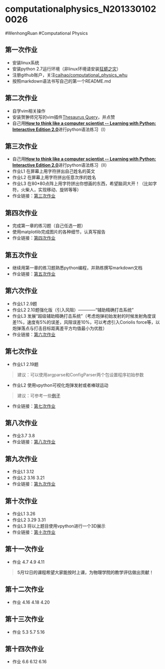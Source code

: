 # computationalphysics_N2013301020026
#WenhongRuan
#Computational Physics
## 第一次作业
- 安装linux系统
- 安装python 2.7运行环境（非linux环境请安装[狂蟒之灾](https://www.continuum.io/)）
- 注册github账户，关注[caihao/computational_physics_whu](https://github.com/caihao/computational_physics_whu)
- 按照markdown语法书写自己的第一个README.md

## 第二次作业
- 自学vim相关操作
- 安装贺翀师兄写的vim插件[Thesaurus Query](https://github.com/Ron89/thesaurus_query.vim)，并点赞
- 自己用[**How to think like a computer scientist -- Learning with Python: Interactive Edition 2.0**](http://interactivepython.org/runestone/static/thinkcspy/index.html)进行python语法练习（I）

## 第三次作业
- 自己用[**How to think like a computer scientist -- Learning with Python: Interactive Edition 2.0**](http://interactivepython.org/runestone/static/thinkcspy/index.html)进行python语法练习（II）
- 作业L1 在屏幕上用字符拼出自己姓名的英文
- 作业L2 在屏幕上用字符拼出任意次序的姓名
- 作业L3 在80*80点阵上用字符拼出你想画的东西，希望脑洞大开！（比如字符，火柴人，实现移动、旋转等等）
- 作业链接：[第三次作业](https://github.com/rwh457/computationalphysics_N2013301020026/blob/master/Homework3/homework3.md)

## 第四次作业
- 完成第一章的练习题（自己任选一题）
- 使用matplotlib完成图片的各种细节，认真写报告
- 作业链接：[第四次作业](https://github.com/rwh457/computationalphysics_N2013301020026/blob/master/Homework4/homework4.md)

## 第五次作业
- 继续用第一章的练习题熟悉python编程，并熟练撰写markdown文档
- 作业链接：[第五次作业](https://github.com/rwh457/computationalphysics_N2013301020026/blob/master/Homework5/homework5.md)

## 第六次作业
- 作业L1 2.9题
- 作业L2 2.10题强化版（引入风阻）————“辅助精确打击系统”
- 作业L3 发展“超级辅助精确打击系统”（考虑炮弹初始发射的时候发射角度误差1%，速度有5%的误差，风阻误差10%，可以考虑引入Coriolis force等，以炮弹落点与打击目标距离差平方均值最小为优胜）
- 作业链接：[第六次作业](https://github.com/rwh457/computationalphysics_N2013301020026/blob/master/Homework6/homework6.md)

## 第七次作业
- 作业L1 2.19题
> 建议：可以使用argparse和ConfigParser两个包设置程序初始参数

- 作业L2 使用vpython可视化炮弹发射或者棒球运动
> 建议：可参考一些[例子](http://www.visualrelativity.com/vpython/) 
- 作业链接：[第七次作业](https://github.com/rwh457/computationalphysics_N2013301020026/blob/master/Homework7/homework7.md)

## 第八次作业
- 作业3.7 3.8
- 作业链接：[第八次作业](https://www.zybuluo.com/rwh405/note/370283)

## 第九次作业
- 作业L1 3.12
- 作业L2 3.16 3.21
- 作业链接：[第九次作业](https://www.zybuluo.com/rwh405/note/371701)

## 第十次作业
- 作业L1 3.26
- 作业L2 3.29 3.31
- 作业L3 将以上题目使用vpython进行一个3D展示
- 作业链接：[第十次作业](https://www.zybuluo.com/rwh405/note/412463)


## 第十一次作业
- 作业 4.7 4.9 4.11
> **5月12日的课程希望大家能按时上课，为物理学院的教学评估做出贡献！**

## 第十二次作业
- 作业 4.16 4.18 4.20

## 第十三次作业
- 作业 5.3 5.7 5.16

## 第十四次作业
- 作业 6.6 6.12 6.16





